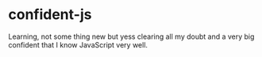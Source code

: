 # confident-js
Learning, not some thing new but yess clearing all my doubt and a very big confident that I know JavaScript very well.
